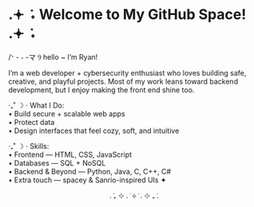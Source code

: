 # .𖥔 ݁ ˖ Welcome to My GitHub Space! .𖥔 ݁ ˖

/ᐠ - ˕ -マ Ⳋ  hello ~ I’m Ryan!  

I’m a web developer + cybersecurity enthusiast who loves building
safe, creative, and playful projects. Most of my work leans toward 
backend development, but I enjoy making the front end shine too.  

‧₊˚ ☽ ⋅  What I Do:  
• Build secure + scalable web apps  
• Protect data  
• Design interfaces that feel cozy, soft, and intuitive  

‧₊˚ ☽ ⋅ Skills:  
• Frontend — HTML, CSS, JavaScript  
• Databases — SQL + NoSQL  
• Backend & Beyond — Python, Java, C, C++, C#  
• Extra touch — spacey & Sanrio-inspired UIs ✦  

<div align="center">
  . ݁₊ ⊹ . ݁ ⟡ ݁ . ⊹ ₊ ݁.
</div>
